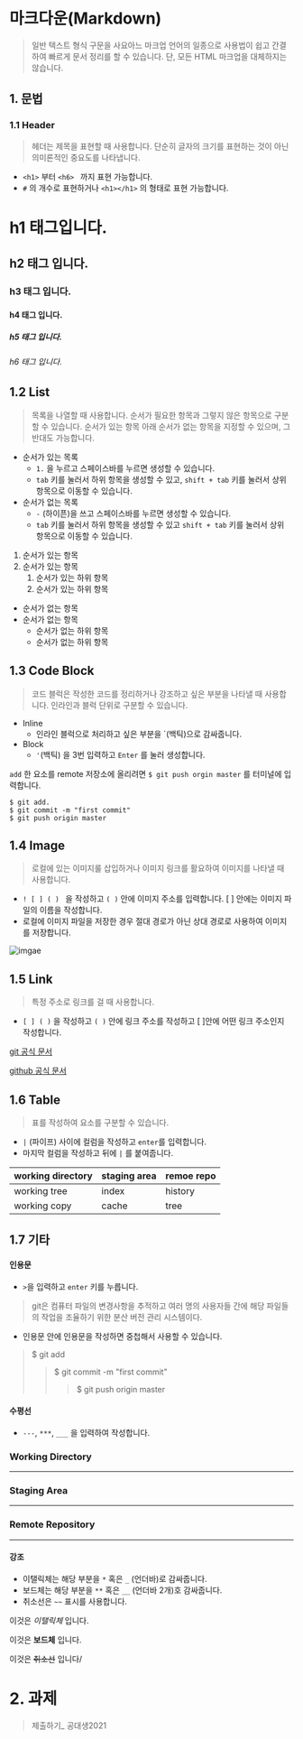 # 마크다운(Markdown)

> 일반 텍스트 형식 구문을 사요아느 마크업 언어의 일종으로 사용법이 쉽고 간결하여 빠르게 문서 정리를 할 수 있습니다. 단, 모든 HTML 마크업을 대체하지는 않습니다.



## 1. 문법

### 1.1 Header

> 헤더는 제목을 표현할  때 사용합니다. 단순히 글자의 크기를 표현하는 것이 아닌 의미론적인 중요도를 나타냅니다.



* `<h1>` 부터 `<h6> ` 까지 표현 가능합니다.
* `#` 의 개수로 표현하거나 `<h1></h1>` 의 형태로 표현 가능합니다.





# h1 태그입니다.

## h2 태그 입니다.

### h3 태그 입니다.

#### h4 태그 입니다.

##### h5 태그 입니다.

###### h6 태그 입니다.





## 1.2 List

> 목록을 나열할 때 사용합니다. 순서가 필요한 항목과 그렇지 않은 항목으로 구분할 수 있습니다. 순서가 있는 항목 아래 순서가 없는 항목을 지정할 수 있으며, 그 반대도 가능합니다.

* 순서가 있는 목록
  - `1.` 을 누르고 스페이스바를  누르면 생성할 수 있습니다.
  - `tab` 키를 눌러서 하위 항목을 생성할 수 있고, `shift + tab` 키를 눌러서 상위 항목으로 이동할 수 있습니다.
* 순서가 없는 목록 
  - `-` (하이픈)을 쓰고 스페이스바를 누르면 생성할 수 있습니다.
  - `tab` 키를 눌러서 하위 항목을 생성할 수 있고 `shift + tab` 키를 눌러서 상위 항목으로 이동할 수 있습니다.



1. 순서가 있는 항목
2. 순서가 있는 항목
   1. 순서가 있는 하위 항목
   2. 순서가 있는 하위 항목



* 순서가 없는 항목
* 순서가 없는 항목 
  * 순서가 없는 하위 항목
  * 순서가 없는 하위 항목



## 1.3 Code Block

> 코드  블럭은 작성한 코드를 정리하거나 강조하고 싶은 부분을 나타낼 때 사용합니다. 인라인과 블럭 단위로 구분할 수 있습니다.

* Inline
  *  인라인 블럭으로 처리하고 싶은 부분을 `(백틱)으로 감싸줍니다.
* Block
  * `'`(백틱) 을 3번 입력하고 `Enter` 를 눌러 생성합니다.



`add` 한 요소를 remote 저장소에 올리려면 `$ git push orgin master` 를 터미널에 입력합니다.

```shell
$ git add.
$ git commit -m "first commit"
$ git push origin master
```



 

## 1.4 Image

> 로컬에 있는 이미지룰 삽입하거나 이미지 링크를 활요하여 이미지를 나타낼 때 사용합니다.

* `! [ ] ( ) ` 을 작성하고 `( )` 안에 이미지 주소를 입력합니다. [ ] 안에는 이미지 파일의 이름을 작성합니다.
* 로컬에 이미지 파일을 저장한 경우 절대 경로가 아닌 상대 경로로 사용하여 이미지를 저장합니다.





![imgae](https://camo.githubusercontent.com/6eaaae8defc78f268eaf0824350a66a1dfcb6aa77210d3dca069d1d1cefebc53/68747470733a2f2f6769742d73636d2e636f6d2f696d616765732f6c6f676f732f646f776e6c6f6164732f4769742d4c6f676f2d32436f6c6f722e706e67)











## 1.5 Link

> 특정 주소로 링크를 걸 때 사용합니다.

* `[ ] ( )` 을 작성하고 `( )` 안에 링크 주소를 작성하고 [ ]안에 어떤 링크 주소인지 작성합니다.

[git 공식 문서](https://drive.google.com/file/d/1s582bLrDx_Utn29d-DC0oUYyJJo4YWTv/view)

[github 공식 문서](https://drive.google.com/file/d/1s582bLrDx_Utn29d-DC0oUYyJJo4YWTv/view)







## 1.6 Table

>표를 작성하여 요소를 구분할 수 있습니다.

*  `|` (파이프) 사이에 컬럼을 작성하고 `enter`를 입력합니다.
* 마지막 컬럼을 작성하고 뒤에 `|` 를 붙여줍니다.

| working directory | staging area | remoe repo |
| ----------------- | ------------ | ---------- |
| working tree      | index        | history    |
| working copy      | cache        | tree       |











## 1.7 기타

#### 인용문

* `>`을 입력하고 `enter` 키를 누릅니다.

> git은 컴퓨터 파일의 변경사항을 추적하고 여러 명의 사용자들 간에 해당 파일들의 작업을 조율하기 위한 분산 버전 관리 시스템이다.

* 인용문 안에 인용문을 작성하면 중첩해서 사용할 수 있습니다.

> $ git add
>
> > $ git commit -m "first commit"
> >
> > > $ git push origin master



#### 수평선

* `---`, `***`, `___` 을 입력하여 작성합니다.

### Working Directory

---

### Staging Area

***

### Remote Repository

____



#### 강조

* 이탤릭체는 해당 부분을 `*` 혹은 `_` (언더바)로 감싸줍니다.
* 보드체는 해당 부분을 `**` 혹은 `__` (언더바 2개)호 감싸줍니다.
* 취소선은 `~~` 표시를 사용합니다.

이것은 *이탤릭체* 입니다.

이것은 **보드체** 입니다.

이것은 ~~취소선~~ 입니다/





# 2. 과제

> 제출하기_ 공대생2021

